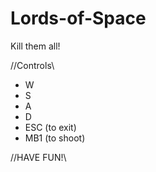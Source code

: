 # Lords-of-Space
Kill them all!


//Controls\\
- W
- S
- A
- D
- ESC (to exit)
- MB1 (to shoot)


//HAVE FUN!\\
